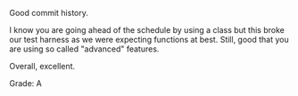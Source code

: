 Good commit history.

I know you are going ahead of the schedule by using a class but this broke our test harness as we were expecting functions at best. 
Still, good that you are using so called "advanced" features.

Overall, excellent.

Grade: A
